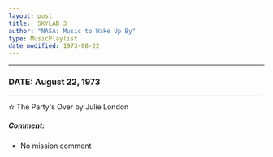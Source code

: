 ```yaml
---
layout: post
title:  SKYLAB 3
author: "NASA: Music to Wake Up By"
type: MusicPlaylist
date_modified: 1973-08-22
---
```


----
### DATE: August 22, 1973
----
✫ The Party's Over by Julie London

##### Comment:
* No mission comment
